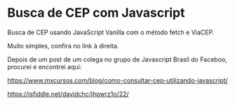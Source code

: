 # Busca de CEP com Javascript
Busca de CEP usando JavaScript Vanilla com o método fetch e ViaCEP.

Muito simples, confira no link à direita.

Depois de um post de um colega no grupo de Javascript Brasil do Faceboo, procurei e encontrei aqui:

https://www.mxcursos.com/blog/como-consultar-cep-utilizando-javascript/

https://jsfiddle.net/davidchc/jhpwrz1o/22/

